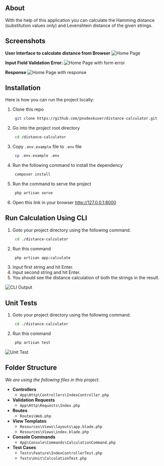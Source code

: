 ## About

With the help of this application you can calculate the Hamming distance (substitution values only) and Levenshtein distance of the given strings.

## Screenshots

__User Interface to calculate distance from Browser__
![Home Page](https://i.imgur.com/3rcpXTz.png)

__Input Field Validation Error:__
![Home Page with form error](https://i.imgur.com/djgifCX.png)

__Response__
![Home Page with response](https://i.imgur.com/aPQmXtn.png)

## Installation
Here is how you can run the project locally:
1.  Clone this repo
	```sh
	 git clone https://github.com/pnodeskuser/distance-calculator.git
	```
2.  Go into the project root directory
    ```sh
	 cd /distance-calculator
	```
3.  Copy `.env.example` file to `.env` file
    ```sh
	 cp .env.example .env
	```
4. Run the following command to install the dependency
	```sh
	 composer install
	```
5. Run the command to serve the project
	```sh
	 php artisan serve
	```
6. Open this link in your browser http://127.0.0.1:8000

## Run Calculation Using CLI

1. Goto your project directory using the following command.
	```sh
	 cd ./distance-calculator
	```
2. Run this command
	```sh
	 php artisan app:calculate
	```
3. Input first string and hit Enter.
4. Input second string and hit Enter.
5. You should see the distance calculation of both the strings in the result.

![CLI Output](https://i.imgur.com/sOB6U1C.png)

## Unit Tests

1. Goto your project directory using the following command.
	```sh
	 cd ./distance-calculator
	```
2. Run this command
	```sh
	 php artisan test
	```
![Unit Test](https://i.imgur.com/kR86isS.png)

## Folder Structure

*We are using the following files in this project.*

- __Controllers__
	- `App\Http\Controllers\IndexController.php`
- __Validation Requests__
	- `App\Http\Requests\Index.php`
- __Routes__
	- `Routes\Web.php`
- __View Templates__
	- `Resources\Views\layouts\app.blade.php`
	- `Resources\Views\index.blade.php`
- __Console Commands__
	- `App\Console\Commands\CalculationCommand.php`
- __Test Cases__
	- `Tests\Feature\IndexControllerTest.php`
	- `Tests\Unit\CalculationTest.php`
